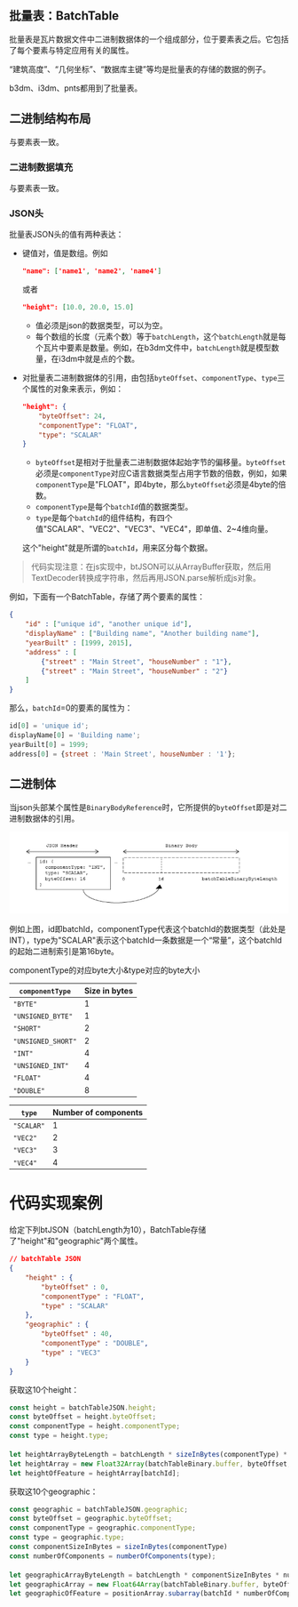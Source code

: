 ## 批量表：BatchTable

批量表是瓦片数据文件中二进制数据体的一个组成部分，位于要素表之后。它包括了每个要素与特定应用有关的属性。

“建筑高度”、“几何坐标”、“数据库主键”等均是批量表的存储的数据的例子。

b3dm、i3dm、pnts都用到了批量表。

## 二进制结构布局

与要素表一致。

### 二进制数据填充

与要素表一致。

### JSON头

批量表JSON头的值有两种表达：

- 键值对，值是数组。例如

    ``` JSON
    "name": ['name1', 'name2', 'name4']
    ```

    或者

    ``` JSON
    "height": [10.0, 20.0, 15.0]
    ```

    - 值必须是json的数据类型，可以为空。
    - 每个数组的长度（元素个数）等于`batchLength`，这个`batchLength`就是每个瓦片中要素是数量。例如，在b3dm文件中，`batchLength`就是模型数量，在i3dm中就是点的个数。

- 对批量表二进制数据体的引用，由包括`byteOffset`、`componentType`、`type`三个属性的对象来表示，例如：

    ``` JSON
    "height": {
        "byteOffset": 24,
        "componentType": "FLOAT",
        "type": "SCALAR"
    }
    ```

    - `byteOffset`是相对于批量表二进制数据体起始字节的偏移量。`byteOffset`必须是`componentType`对应C语言数据类型占用字节数的倍数，例如，如果`componentType`是"FLOAT"，即4byte，那么`byteOffset`必须是4byte的倍数。
    - `componentType`是每个`batchId`值的数据类型。
    - `type`是每个`batchId`的组件结构，有四个值"SCALAR"、"VEC2"、"VEC3"、"VEC4"，即单值、2~4维向量。

    这个"height"就是所谓的`batchId`，用来区分每个数据。

> 代码实现注意：在js实现中，btJSON可以从ArrayBuffer获取，然后用TextDecoder转换成字符串，然后再用JSON.parse解析成js对象。

例如，下面有一个BatchTable，存储了两个要素的属性：

```JSON
{
    "id" : ["unique id", "another unique id"],
    "displayName" : ["Building name", "Another building name"],
    "yearBuilt" : [1999, 2015],
    "address" : [
        {"street" : "Main Street", "houseNumber" : "1"}, 
        {"street" : "Main Street", "houseNumber" : "2"}
    ]
}
```

那么，`batchId`=0的要素的属性为：

```js
id[0] = 'unique id';
displayName[0] = 'Building name';
yearBuilt[0] = 1999;
address[0] = {street : 'Main Street', houseNumber : '1'};
```

## 二进制体

当json头部某个属性是`BinaryBodyReference`时，它所提供的`byteOffset`即是对二进制数据体的引用。

![image-20200508195842873](attachments/image-20200508195842873.png)

例如上图，id即batchId，componentType代表这个batchId的数据类型（此处是INT），type为"SCALAR"表示这个batchId一条数据是一个“常量”，这个batchId的起始二进制索引是第16byte。

componentType的对应byte大小&type对应的byte大小

| `componentType`    | Size in bytes |
| ------------------ | ------------- |
| `"BYTE"`           | 1             |
| `"UNSIGNED_BYTE"`  | 1             |
| `"SHORT"`          | 2             |
| `"UNSIGNED_SHORT"` | 2             |
| `"INT"`            | 4             |
| `"UNSIGNED_INT"`   | 4             |
| `"FLOAT"`          | 4             |
| `"DOUBLE"`         | 8             |

| `type`     | Number of components |
| ---------- | -------------------- |
| `"SCALAR"` | 1                    |
| `"VEC2"`   | 2                    |
| `"VEC3"`   | 3                    |
| `"VEC4"`   | 4                    |

# 代码实现案例

给定下列btJSON（batchLength为10），BatchTable存储了"height"和"geographic"两个属性。

```json
// batchTable JSON
{
    "height" : {
        "byteOffset" : 0,
        "componentType" : "FLOAT",
        "type" : "SCALAR"
    },
    "geographic" : {
        "byteOffset" : 40,
        "componentType" : "DOUBLE",
        "type" : "VEC3"
    }
}
```

获取这10个height：

```js
const height = batchTableJSON.height;
const byteOffset = height.byteOffset;
const componentType = height.componentType;
const type = height.type;

let heightArrayByteLength = batchLength * sizeInBytes(componentType) * numberOfComponents(type); // 10 * 4 * 1
let heightArray = new Float32Array(batchTableBinary.buffer, byteOffset, heightArrayByteLength);
let heightOfFeature = heightArray[batchId];
```

获取这10个geographic：

```js
const geographic = batchTableJSON.geographic;
const byteOffset = geographic.byteOffset;
const componentType = geographic.componentType;
const type = geographic.type;
const componentSizeInBytes = sizeInBytes(componentType)
const numberOfComponents = numberOfComponents(type);

let geographicArrayByteLength = batchLength * componentSizeInBytes * numberOfComponents // 10 * 8 * 3
let geographicArray = new Float64Array(batchTableBinary.buffer, byteOffset, geographicArrayByteLength);
let geographicOfFeature = positionArray.subarray(batchId * numberOfComponents, batchId * numberOfComponents + numberOfComponents); 
```

